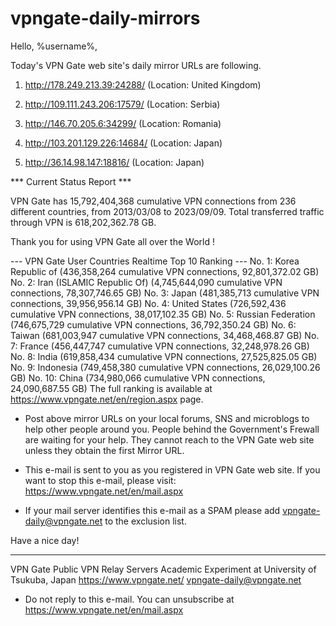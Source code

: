 # vpngate-daily-mirrors

Hello, %username%,

Today's VPN Gate web site's daily mirror URLs are following.

1. http://178.249.213.39:24288/
   (Location: United Kingdom)

2. http://109.111.243.206:17579/
   (Location: Serbia)

3. http://146.70.205.6:34299/
   (Location: Romania)

4. http://103.201.129.226:14684/
   (Location: Japan)

5. http://36.14.98.147:18816/
   (Location: Japan)


*** Current Status Report ***

VPN Gate has 15,792,404,368 cumulative VPN connections from 236 different countries, from 2013/03/08 to 2023/09/09.
Total transferred traffic through VPN is 618,202,362.78 GB.

Thank you for using VPN Gate all over the World !


--- VPN Gate User Countries Realtime Top 10 Ranking ---
No. 1: Korea Republic of (436,358,264 cumulative VPN connections, 92,801,372.02 GB)
No. 2: Iran (ISLAMIC Republic Of) (4,745,644,090 cumulative VPN connections, 78,307,746.65 GB)
No. 3: Japan (481,385,713 cumulative VPN connections, 39,956,956.14 GB)
No. 4: United States (726,592,436 cumulative VPN connections, 38,017,102.35 GB)
No. 5: Russian Federation (746,675,729 cumulative VPN connections, 36,792,350.24 GB)
No. 6: Taiwan (681,003,947 cumulative VPN connections, 34,468,468.87 GB)
No. 7: France (456,447,747 cumulative VPN connections, 32,248,978.26 GB)
No. 8: India (619,858,434 cumulative VPN connections, 27,525,825.05 GB)
No. 9: Indonesia (749,458,380 cumulative VPN connections, 26,029,100.26 GB)
No. 10: China (734,980,066 cumulative VPN connections, 24,090,687.55 GB)
The full ranking is available at https://www.vpngate.net/en/region.aspx page.


* Post above mirror URLs on your local forums, SNS and microblogs
  to help other people around you.
  People behind the Government's Frewall are waiting for your help.
  They cannot reach to the VPN Gate web site
  unless they obtain the first Mirror URL.

* This e-mail is sent to you as you registered in VPN Gate web site.
  If you want to stop this e-mail, please visit:
  https://www.vpngate.net/en/mail.aspx

* If your mail server identifies this e-mail as a SPAM
  please add vpngate-daily@vpngate.net to the exclusion list.

Have a nice day!

------------------------------------------------------
VPN Gate Public VPN Relay Servers
Academic Experiment at University of Tsukuba, Japan
https://www.vpngate.net/
vpngate-daily@vpngate.net
* Do not reply to this e-mail.
  You can unsubscribe at https://www.vpngate.net/en/mail.aspx


